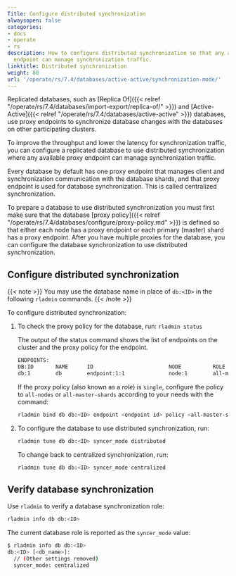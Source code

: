 ```yaml
---
Title: Configure distributed synchronization
alwaysopen: false
categories:
- docs
- operate
- rs
description: How to configure distributed synchronization so that any available proxy
  endpoint can manage synchronization traffic.
linktitle: Distributed synchronization
weight: 80
url: '/operate/rs/7.4/databases/active-active/synchronization-mode/'
---
```

Replicated databases, such as [Replica Of]({{< relref "/operate/rs/7.4/databases/import-export/replica-of/" >}}) and [Active-Active]({{< relref "/operate/rs/7.4/databases/active-active" >}}) databases,
use proxy endpoints to synchronize database changes with the databases on other participating clusters.

To improve the throughput and lower the latency for synchronization traffic,
you can configure a replicated database to use distributed synchronization where any available proxy endpoint can manage synchronization traffic.

Every database by default has one proxy endpoint that manages client and synchronization communication with the database shards,
and that proxy endpoint is used for database synchronization.
This is called centralized synchronization.

To prepare a database to use distributed synchronization you must first make sure that the database [proxy policy]({{< relref "/operate/rs/7.4/databases/configure/proxy-policy.md" >}})
is defined so that either each node has a proxy endpoint or each primary (master) shard has a proxy endpoint.
After you have multiple proxies for the database,
you can configure the database synchronization to use distributed synchronization.

## Configure distributed synchronization

{{< note >}}
You may use the database name in place of `db:<ID>` in the following `rladmin` commands.
{{< /note >}}

To configure distributed synchronization:

1. To check the proxy policy for the database, run: `rladmin status`

    The output of the status command shows the list of endpoints on the cluster and the proxy policy for the endpoint.

    ```sh
    ENDPOINTS:
    DB:ID       NAME      ID                        NODE          ROLE                                SSL
    db:1        db        endpoint:1:1              node:1        all-master-shards                   No
    ```

    If the proxy policy (also known as a _role_) is `single`, configure the policy to `all-nodes` or `all-master-shards` according to your needs with the command:

    ```sh
    rladmin bind db db:<ID> endpoint <endpoint id> policy <all-master-shards|all-nodes>
    ```

1. To configure the database to use distributed synchronization, run:

    ```sh
    rladmin tune db db:<ID> syncer_mode distributed
    ```

    To change back to centralized synchronization, run:

    ```sh
    rladmin tune db db:<ID> syncer_mode centralized
    ```

## Verify database synchronization

Use `rladmin` to verify a database synchronization role:

```sh
rladmin info db db:<ID>
```

The current database role is reported as the `syncer_mode` value:

```sh
$ rladmin info db db:<ID>     
db:<ID> [<db_name>]:
  // (Other settings removed) 
  syncer_mode: centralized
```

